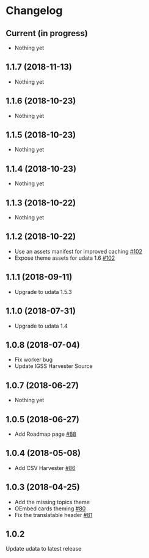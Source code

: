 # Changelog

## Current (in progress)

- Nothing yet

## 1.1.7 (2018-11-13)

- Nothing yet

## 1.1.6 (2018-10-23)

- Nothing yet

## 1.1.5 (2018-10-23)

- Nothing yet

## 1.1.4 (2018-10-23)

- Nothing yet

## 1.1.3 (2018-10-22)

- Nothing yet

## 1.1.2 (2018-10-22)

- Use an assets manifest for improved caching [#102](https://github.com/opendatalu/gouvlu/pull/102)
- Expose theme assets for udata 1.6 [#102](https://github.com/opendatalu/gouvlu/pull/102)

## 1.1.1 (2018-09-11)

- Upgrade to udata 1.5.3

## 1.1.0 (2018-07-31)

- Upgrade to udata 1.4

## 1.0.8 (2018-07-04)

- Fix worker bug
- Update IGSS Harvester Source

## 1.0.7 (2018-06-27)

- Nothing yet

## 1.0.5 (2018-06-27)

- Add Roadmap page [#88](https://github.com/opendatalu/gouvlu/pull/88)

## 1.0.4 (2018-05-08)

- Add CSV Harvester [#86](https://github.com/opendatalu/gouvlu/pull/86)

## 1.0.3 (2018-04-25)

- Add the missing topics theme
- OEmbed cards theming [#80](https://github.com/opendatalu/gouvlu/pull/80)
- Fix the translatable header [#81](https://github.com/opendatalu/gouvlu/pull/81)

## 1.0.2

Update udata to latest release
